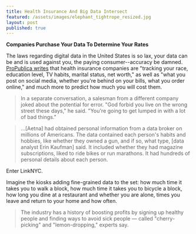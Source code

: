 ```yaml
---
title: Health Insurance And Big Data Intersect
featured: /assets/images/elephant_tightrope_resized.jpg
layout: post
published: true
---
```

**Companies Purchase Your Data To Determine Your Rates**

The laws regarding digital data in the United States is so lax, your data can be and is used against you, the paying consumer--accuracy be damned. [ProPublica writes](https://www.propublica.org/article/health-insurers-are-vacuuming-up-details-about-you-and-it-could-raise-your-rates) that health insurance companies are "tracking your race, education level, TV habits, marital status, net worth," as well as "what you post on social media, whether you're behind on your bills, what you order online," and much more to predict how much you will cost them.

<blockquote>
In a separate conversation, a salesman from a different company joked about the potential for error. "God forbid you live on the wrong street these days," he said. "You're going to get lumped in with a lot of bad things."
</blockquote>


<blockquote>
...[Aetna] had obtained personal information from a data broker on millions of Americans. The data contained each person's habits and hobbies, like whether they owned a gun, and if so, what type, [data analyst Erin Kaufman] said. It included whether they had magazine subscriptions, liked to ride bikes or run marathons. It had hundreds of personal details about each person.
</blockquote>

Enter LinkNYC.

Imagine the kiosks adding fine-grained data to the set: how much time it takes you to walk a block, how much time it takes you to bicycle a block, how long you dine at a restaurant and whether you are alone, times you leave and return to your home and how often.

<blockquote>
The industry has a history of boosting profits by signing up healthy people and finding ways to avoid sick people — called "cherry-picking" and "lemon-dropping," experts say.
</blockquote>
